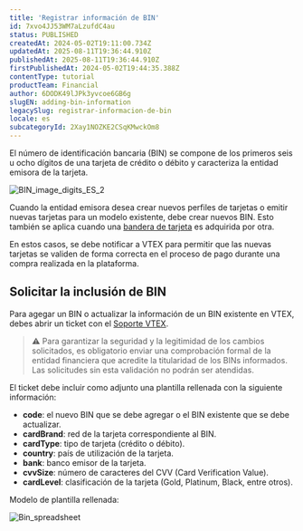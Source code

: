 ```yaml
---
title: 'Registrar información de BIN'
id: 7xvo4JJ53WM7aLzufdC4au
status: PUBLISHED
createdAt: 2024-05-02T19:11:00.734Z
updatedAt: 2025-08-11T19:36:44.910Z
publishedAt: 2025-08-11T19:36:44.910Z
firstPublishedAt: 2024-05-02T19:44:35.388Z
contentType: tutorial
productTeam: Financial
author: 6DODK49lJPk3yvcoe6GB6g
slugEN: adding-bin-information
legacySlug: registrar-informacion-de-bin
locale: es
subcategoryId: 2Xay1NOZKE2CSqKMwckOm8
---
```


El número de identificación bancaria (BIN) se compone de los primeros seis u ocho dígitos de una tarjeta de crédito o débito y caracteriza la entidad emisora de la tarjeta.

![BIN_image_digits_ES_2](https://raw.githubusercontent.com/vtexdocs/help-center-content/refs/heads/main/docs/es/tutorials/pagos/visi%C3%B3n-de-conjunto-de-pagos/registrar-informacion-de-bin_1.png)

Cuando la entidad emisora desea crear nuevos perfiles de tarjetas o emitir nuevas tarjetas para un modelo existente, debe crear nuevos BIN. Esto también se aplica cuando una [bandera de tarjeta](/es/tutorial/que-es-una-bandera-de-tarjeta-de-credito--4bNba5QYuIwKEmac88KwyI) es adquirida por otra.

En estos casos, se debe notificar a VTEX para permitir que las nuevas tarjetas se validen de forma correcta en el proceso de pago durante una compra realizada en la plataforma.

## Solicitar la inclusión de BIN

Para agegar un BIN o actualizar la información de un BIN existente en VTEX, debes abrir un ticket con el [Soporte VTEX](https://help.vtex.com/es/support).

> ⚠️ Para garantizar la seguridad y la legitimidad de los cambios solicitados, es obligatorio enviar una comprobación formal de la entidad financiera que acredite la titularidad de los BINs informados. Las solicitudes sin esta validación no podrán ser atendidas.

El ticket debe incluir como adjunto una plantilla rellenada con la siguiente información:

- __code__: el nuevo BIN que se debe agregar o el BIN existente que se debe actualizar.
- __cardBrand__: red de la tarjeta correspondiente al BIN.
- __cardType__: tipo de tarjeta (crédito o débito).
- __country__: país de utilización de la tarjeta.
- __bank__: banco emisor de la tarjeta.
- __cvvSize__: número de caracteres del CVV (Card Verification Value).
- __cardLevel__: clasificación de la tarjeta (Gold, Platinum, Black, entre otros).

Modelo de plantilla rellenada:

![Bin_spreadsheet](https://raw.githubusercontent.com/vtexdocs/help-center-content/refs/heads/main/docs/es/tutorials/pagos/visi%C3%B3n-de-conjunto-de-pagos/registrar-informacion-de-bin_2.PNG)
